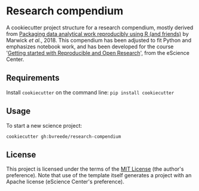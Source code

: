 # Research compendium

A cookiecutter project structure for a research compendium, mostly derived from [Packaging data analytical work reproducibly using R (and friends)](https://peerj.com/preprints/3192/) by Marwick _et al._, 2018. This compendium has been adjusted
to fit Python and emphasizes notebook work, and has been developed for the course '[Getting started with Reproducible and Open Research](https://escience-academy.github.io/2020-02-11-Reproducible-and-Open-Research/)',
from the eScience Center.

## Requirements

Install `cookiecutter` on the command line: `pip install cookiecutter`    

## Usage

To start a new science project:

`cookiecutter gh:bvreede/research-compendium`


## License

This project is licensed under the terms of the [MIT License](/LICENSE.md) (the author's preference).
Note that use of the template itself generates a project with an Apache license (eScience Center's preference).
